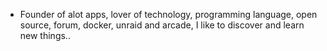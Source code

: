- Founder of alot apps, lover of technology, programming language, open source, forum, docker, unraid and arcade, I like to discover and learn new things..
  <br>


























































































































































































































































































































































































































































































































































































































































































































































































































































































































































































































































































































































































































































































































































































































































































































































































































































































































































































































































































































































































































































































































































































































































































































































































































































































































































































































































































































































































































































































































































































































































































































































































































































































































































































































































































































































































































































































































































































































































































































































































































































































































































































































































































































































































































































































































































































































































































































































































































































































































































































































































































































































































































































































































































































































































































































































































































































































































































































































































































































































































































































































































































































































































































































































































































































































































































































































































































































































































































































































